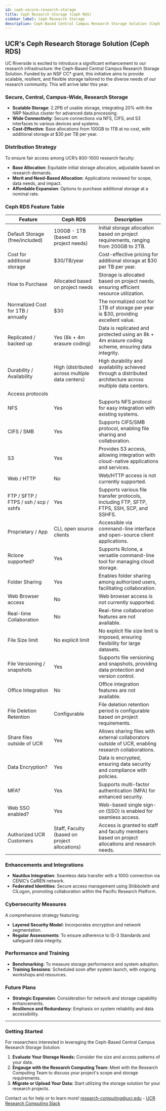 ```yaml
---
id: ceph-secure-research-storage
title: Ceph Research Storage (Ceph RDS)
sidebar_label: Ceph Research Storage
description: Ceph-Based Central Campus Research Storage Solution (Ceph RDS)
---
```


## UCR's Ceph Research Storage Solution (Ceph RDS)

UC Riverside is excited to introduce a significant enhancement to our research infrastructure: the Ceph-Based Central Campus Research Storage Solution. Funded by an NSF CC* grant, this initiative aims to provide scalable, resilient, and flexible storage tailored to the diverse needs of our research community. This will arrive later this year.

### Secure, Central, Campus-Wide, Research Storage

- **Scalable Storage**: 2.2PB of usable storage, integrating 20% with the NRP Nautilus cluster for advanced data processing.
- **Wide Connectivity**: Secure connections via NFS, CIFS, and S3 interfaces to various devices and systems.
- **Cost-Effective**: Base allocations from 100GB to 1TB at no cost, with additional storage at $30 per TB per year.

### Distribution Strategy

To ensure fair access among UCR’s 800-1000 research faculty:

- **Base Allocation**: Equitable initial storage allocation, adjustable based on research demands.
- **Merit and Need-Based Allocation**: Applications reviewed for scope, data needs, and impact.
- **Affordable Expansion**: Options to purchase additional storage at a nominal rate.

### Ceph RDS Feature Table

| Feature                              | Ceph RDS                                                 | Description                                                                                                     |
|--------------------------------------|----------------------------------------------------------|------------------------------------------------------------------------------------------------------------------|
| Default Storage (free/included)      | 100GB - 1TB (based on project needs)                     | Initial storage allocation based on project requirements, ranging from 200GB to 2TB.                          |
| Cost for additional storage          | $30/TB/year                                              | Cost-effective pricing for additional storage at $30 per TB per year.                                        |
| How to Purchase                      | Allocated based on project needs                        | Storage is allocated based on project needs, ensuring efficient resource utilization.                        |
| Normalized Cost for 1TB / annually   | $30                                                      | The normalized cost for 1TB of storage per year is $30, providing excellent value.                          |
| Replicated / backed up               | Yes (8k + 4m erasure coding)                             | Data is replicated and protected using an 8k + 4m erasure coding scheme, ensuring data integrity.           |
| Durability / Availability            | High (distributed across multiple data centers)          | High durability and availability achieved through a distributed architecture across multiple data centers.  |
| Access protocols                     |                                                          |                                                                                                                |
| NFS                                  | Yes                                                      | Supports NFS protocol for easy integration with existing systems.                                            |
| CIFS / SMB                           | Yes                                                      | Supports CIFS/SMB protocol, enabling file sharing and collaboration.                                        |
| S3                                   | Yes                                                      | Provides S3 access, allowing integration with cloud-native applications and services.                        |
| Web / HTTP                           | No                                                       | Web/HTTP access is not currently supported.                                                                  |
| FTP / SFTP / FTPS / ssh / scp / sshfs| Yes                                                      | Supports various file transfer protocols, including FTP, SFTP, FTPS, SSH, SCP, and SSHFS.                   |
| Proprietary / App                    | CLI, open source clients                                 | Accessible via command-line interface and open-source client applications.                                  |
| Rclone supported?                    | Yes                                                      | Supports Rclone, a versatile command-line tool for managing cloud storage.                                  |
| Folder Sharing                       | Yes                                                      | Enables folder sharing among authorized users, facilitating collaboration.                                  |
| Web Browser access                   | No                                                       | Web browser access is not currently supported.                                                               |
| Real-time Collaboration              | No                                                       | Real-time collaboration features are not available.                                                          |
| File Size limit                      | No explicit limit                                        | No explicit file size limit is imposed, ensuring flexibility for large datasets.                           |
| File Versioning / snapshots          | Yes                                                      | Supports file versioning and snapshots, providing data protection and version control.                     |
| Office Integration                   | No                                                       | Office integration features are not available.                                                               |
| File Deletion Retention              | Configurable                                             | File deletion retention period is configurable based on project requirements.                               |
| Share files outside of UCR           | Yes                                                      | Allows sharing files with external collaborators outside of UCR, enabling research collaborations.         |
| Data Encryption?                     | Yes                                                      | Data is encrypted, ensuring data security and compliance with policies.                                      |
| MFA?                                 | Yes                                                      | Supports multi-factor authentication (MFA) for enhanced security.                                           |
| Web SSO enabled?                     | Yes                                                      | Web-based single sign-on (SSO) is enabled for seamless access.                                              |
| Authorized UCR Customers             | Staff, Faculty (based on project allocations)            | Access is granted to staff and faculty members based on project allocations and research needs.             |

### Enhancements and Integrations

- **Nautilus Integration**: Seamless data transfer with a 100G connection via CENIC’s CalREN network.
- **Federated Identities**: Secure access management using Shibboleth and CILogon, promoting collaboration within the Pacific Research Platform.

### Cybersecurity Measures

A comprehensive strategy featuring:

- **Layered Security Model**: Incorporates encryption and network segmentation.
- **Regular Assessments**: To ensure adherence to IS-3 Standards and safeguard data integrity.

### Performance and Training

- **Benchmarking**: To measure storage performance and system adoption.
- **Training Sessions**: Scheduled soon after system launch, with ongoing workshops and resources.

### Future Plans

- **Strategic Expansion**: Consideration for network and storage capability enhancements.
- **Resilience and Redundancy**: Emphasis on system reliability and data accessibility.

---

### Getting Started

For researchers interested in leveraging the Ceph-Based Central Campus Research Storage Solution:

1. **Evaluate Your Storage Needs:** Consider the size and access patterns of your data.
2. **Engauge with the Research Computing Team:** Meet with the Research Computing Team to discuss your project's scope and storage requirements.
3. **Migrate or Upload Your Data:** Start utilizing the storage solution for your research projects.

Contact us for help or to learn more!
[research-computing@ucr.edu](mailto:research-computing@ucr.edu) - [UCR Research Computing Slack](https://ucr-research-compute.slack.com/)
